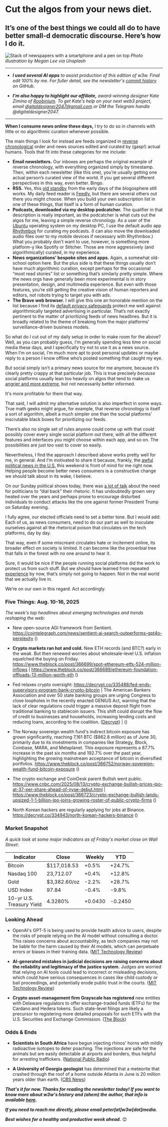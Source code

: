 # Cut the algos from your news diet.
## It’s one of the best things we could all do to have better small-d democratic discourse. Here’s how I do it.

![Stack of newspapers with a smartphone and a pen on top](https://w3w.news/img/megan-lee-3840.jpg)
*Photo illustration by Megan Lee via Unsplash*

<hr>

- _**I used several AI apps** to assist production of this edition of w3w. Final edit 100% by me. For fuller detail, see the newsletter's [commit history](https://github.com/peteramckay/w3wnewsletter/commits) on GitHub._

<!--

- _**A big thank-you to w3w's paid subscribers!** To join them in supporting this work, please check out our paid plans [on Substack](https://w3wnews.substack.com/subscribe)._

-->

- _**I'm also happy to highlight our affiliate,** award-winning designer Kate Zimina of [Roobinium](https://dribbble.com/roobinium). To get Kate's help on your next web3 project, email digitaldesigner2047@gmail.com or DM the Telegram handle @digitaldesigner2047._

<hr>

<!-- Riff on/revive archival post about news algos. Github link: https://github.com/peteramckay/w3wnewsletter/blob/master/2024/2024-07-14.md

This one needs reinforcement from time to time...

-->

**When I consume news online these days,** I try to do so in channels with little or no algorithmic curation whenever possible.

The main things I look for instead are feeds organized in [reverse chronological](https://en.wikipedia.org/wiki/Reverse_chronology#:~:text=Reverse%20chronology%20is%20a%20narrative,the%20conclusion%20to%20the%20plot.) order and news sources edited and curated by (gasp!) actual humans. Tools that fit into these categories for me include:
- **Email newsletters.** Our inboxes are perhaps the original example of reverse chronology, with everything organized simply by timestamp. Then, within each newsletter (like this one), you’re usually getting one actual person’s curated view of the world. If you get several different perspectives in this way, even better. Bingo.
- **RSS.** Yes, this [old standby](https://rss.com/blog/how-do-rss-feeds-work/) from the early days of the blogosphere still works. My daily feed reader is [Feedly](https://feedly.com/), but there are several others out there you might choose. When you build your own subscription list in one of these things, that itself is a form of human curation.
- **Podcasts, downloaded via my desktop podcatcher.** The qualifier in that description is really important, as the podcatcher is what cuts out the algos for me, leaving a simple reverse chronology. As a user of the [Ubuntu](https://ubuntu.com/desktop) operating system on my desktop PC, I use the default audio app [Rhythmbox](https://en.wikipedia.org/wiki/Rhythmbox) for curating my podcasts. (I can also move the downloaded audio files over to my mobile devices if necessary with Rhythmbox.) What you probably don’t want to use, however, is something more platform-y like Spotify or Stitcher. Those are more aggressively (and algorithmically) curated, in my experience.
- **News organizations’ bespoke sites and apps.** Again, a somewhat old-school option here. But the plus side is that these things usually don’t have much algorithmic curation, except perhaps  for the occasional “most read stories” list or something that’s similarly pretty simple. Where the news orgs have generally been more experimental is in story presentation, design, and multimedia experience. But even with those features, you’re still getting the creative vision of human reporters and editors, not robots trying to target you with ads.
- **The Brave web browser.** I will give this one an honorable mention on the list because I find its [default privacy safeguards](https://brave.com/) protect me well against algorithmically targeted advertising in particular. That’s not exactly pertinent to the matter of prioritizing feeds of news headlines. But it is broadly related to the theme of breaking from the major platforms’ surveillance-driven business models.

So what do I cut out of my daily setup in order to make room for the above? Well, as you can probably guess, I’m generally spending less time on social media these days, and I specifically try not to use it as a news source. When I’m on social, I’m much more apt to post personal updates or maybe reply to a person I know offline who’s posted something that caught my eye.

But social simply isn’t a primary news source for me anymore, because it’s clearly pretty crappy at that particular job. This is true precisely *because* social platforms usually lean too heavily on algos that tend to make us [angrier and more extreme](https://www.psychologytoday.com/us/blog/friction/201807/why-social-media-makes-us-angrier-and-more-extreme), but not necessarily better informed.

It's more profitable for them that way.

That said, I will admit my alternative solution is also imperfect in some ways. True math geeks might argue, for example, that reverse chronology is itself a sort of algorithm, albeit a much simpler one than the social platforms’ inscrutable black boxes for prioritizing our feeds.

There’s also no single set of rules anyone could come up with that could possibly cover every single social platform out there, with all the different features and interfaces you might choose within each app, and so on. The possibilities are just too vast to cover so easily.

Nevertheless, I find the approach I described above works pretty well for me, in general. And I’m motivated to share it because, frankly, the [awful political news in the U.S.](https://www.wsj.com/politics/elections/trump-taken-off-stage-after-apparent-shots-fired-at-rally-9d6680da?st=67c2iu2yhajek5q&reflink=desktopwebshare_permalink) this weekend is front of mind for me right now. Helping people become better news consumers is a constructive change we should talk about in its wake, I believe.

On our Sunday political shows today, there was [a lot of talk](https://www.youtube.com/watch?v=HkBaKOW-OOo) about the need for politicians to “dial back” their rhetoric. It has undoubtedly grown very heated over the years and perhaps prone to encourage disturbed individuals to conduct attacks like the one against former President Trump on Saturday evening.

I fully agree, our elected officials need to set a better tone. But I would add: Each of us, as news consumers, need to do our part as well to inoculate ourselves against all the rhetorical poison that circulates on the tech platforms, day by day.

That way, even if some miscreant circulates hate or incitement online, its broader effect on society is limited. It can become like the proverbial tree that falls in the forest with no one around to hear it.

Sure, it would be nice if the people running social platforms did the work to protect us from such stuff. But we should have learned from repeated [experience](https://www.npr.org/2021/10/05/1043377310/facebook-whistleblower-frances-haugen-congress) by now, that’s simply not going to happen. Not in the real world that we actually live in.

We’re on our own in this regard. Act accordingly.

### Five Things: Aug. 10-16, 2025

*The week's top headlines about emerging technologies and trends reshaping the web:*

- New open-source AGI framework from Sentient. https://cointelegraph.com/news/sentient-ai-search-outperforms-gpt4o-perplexity ([]())

- **Crypto markets ran hot and cold.** New ETH records (and BTC?) early in the weak. But then renewed worries about wholesale-level U.S. inflation squelched the buying on Friday. <!-- Some headlines about this mid-week. Keep an eye out through Friday's close for any necessary market updates in the Sunday email blast. --> https://www.theblock.co/post/366699/spot-ethereum-etfs-524-million-inflows | https://www.theblock.co/post/366689/ethereum-foundation-offloads-13-million-worth-eth ([]())

- Fed relaxes crypto oversight: https://decrypt.co/335488/fed-ends-supervisory-program-bank-crypto-bitcoin | The American Bankers Association and over 50 state banking groups are urging Congress to close loopholes in the recently enacted GENIUS Act, warning that the lack of clear regulations could trigger a massive deposit flight from traditional banking to stablecoin issuers. This shift could disrupt the flow of credit to businesses and households, increasing lending costs and reducing loans, according to the coalition. ([Decrypt](https://decrypt.co/334930/bank-groups-urge-us-senate-to-close-gaps-in-countrys-new-stablecoin-law)) <!-- Draft summary by Leo/Llama 3.1 8B --> | ([]())

- The Norway sovereign wealth fund's indirect bitcoin exposure has grown significantly, reaching 7,161 BTC ($862.8 million) as of June 30, primarily due to its investments in companies like Strategy, Block, Coinbase, MARA, and Metaplanet. This exposure represents a 87.7% increase in the past six months and 192.7% over the past year, highlighting the growing mainstream acceptance of bitcoin in diversified portfolios. https://www.theblock.co/post/366752/norway-sovereign-wealth-fund-bitcoin-exposure ([]())

- The crypto exchange and CoinDesk parent Bullish went public. https://www.cnbc.com/2025/08/13/crypto-exchange-bullish-prices-ipo-at-37-per-share-ahead-of-nyse-debut.html | https://www.theblock.co/post/366723/crypto-exchange-bullish-lands-upsized-1-1-billion-ipo-joins-growing-roster-of-public-crypto-firms <!-- Check for updates through the end of the trading weeek. --> ([]())

- North Korean hackers are regularly applying for jobs at Binance. https://decrypt.co/334943/north-korean-hackers-binance ([]())

### Market Snapshot

*A quick look at some major indicators as of Friday's market close on Wall Street:*

<table>

  <thead>
    <tr>
      <th>Indicator</th>
      <th>Close</th>
      <th>Weekly</th>
      <th>YTD</th>
    </tr>
  </thead>

  <tbody>
   <tr>
     <td>Bitcoin</td>
     <td>$117,018.53</td>
     <td>+0.5%</td>
     <td>+24.7%</td>
   </tr>

   <tr>
     <td>Nasdaq 100</td>
     <td>23,712.07</td>
     <td>+0.4%</td>
     <td>+12.8%</td>
   </tr>
   
   <tr>
     <td>Gold</td>
     <td>$3,382.60/oz</td>
     <td>-2.2%</td>
     <td>+28.7%</td>
   </tr>

   <tr>
     <td>USD Index</td>
     <td>97.84</td>
     <td>-0.4%</td>
     <td>-9.8%</td>
   </tr>

   <tr>
     <td>10-yr U.S.<br> Treasury Yield</td>
     <td>4.3280%</td>
     <td>+0.0430</td>
     <td>-0.2450</td>
   </tr>

</tbody>
</table>


### Looking Ahead

- OpenAI's GPT-5 is being used to provide health advice to users, despite the risks of people relying on the AI model without consulting a doctor. This raises concerns about accountability, as tech companies may not be liable for the harm caused by their AI models, which can perpetuate errors or biases in their training data.   ([MIT Technology Review](https://www.technologyreview.com/2025/08/12/1121565/what-you-may-have-missed-about-gpt-5/))

- **AI-generated mistakes in judicial decisions are raising concerns about the reliability and legitimacy of the justice system.** Judges are worried that relying on AI tools could lead to incorrect or misleading decisions, which could have serious consequences in cases like child custody or bail proceedings, and potentially erode public trust in the courts. ([MIT Technology Review](https://www.technologyreview.com/2025/08/11/1121460/meet-the-early-adopter-judges-using-ai/))

- **Crypto asset-management firm Grayscale has registered** new entities with Delaware regulators to offer exchange-traded funds (ETFs) for the Cardano and Hedera tokens. Such state-level filings are likely a precursor to registering more detailed proposals for such ETFs with the U.S. Securities and Exchange Commission. ([The Block](https://www.theblock.co/post/366692/grayscale-cardano-hedera-etf-delaware))

### Odds & Ends

- **Scientists in South Africa** have begun injecting rhinos' horns with mildly radioactive isotopes to deter poaching. The injections are safe for the animals but are easily detectable at airports and borders, thus helpful for arresting traffickers. ([National Public Radio](https://www.npr.org/2025/08/01/nx-s1-5488737/scientists-south-africa-rhino-horns-radioactive-poaching))

- **A University of Georgia geologist** has determined that a meteorite that crashed through the roof of a home outside Atlanta in June is 20 million years older than earth. ([CBS News](https://www.cbsnews.com/news/meteorite-georgia-nasa-earth/))

_**That's it for now. Thanks for reading the newsletter today! If you want to know more about w3w's history and (ahem) the author, that info is available [here](https://w3wnews.substack.com/about).**_

_**If you need to reach me directly, please email peter[at]w3w[dot]media.**_

_**Best wishes for a healthy and productive week ahead.**_ 😊
